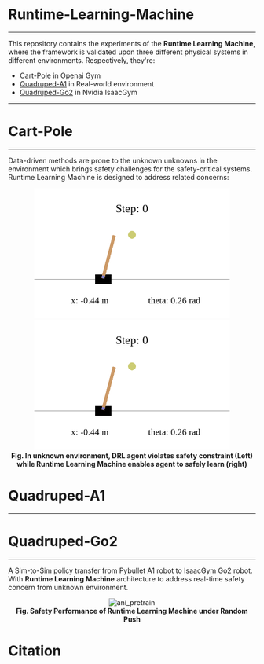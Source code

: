 # Runtime-Learning-Machine

---

This repository contains the experiments of the **Runtime Learning Machine**, where the framework is validated upon
three different
physical systems in different environments. Respectively, they're:

* [Cart-Pole](./cartpole/README.md) in Openai Gym
* [Quadruped-A1](./quadruped-a1/README.md) in Real-world environment
* [Quadruped-Go2](./quadruped-go2/) in Nvidia IsaacGym

---

# Cart-Pole

---

Data-driven methods are prone to the unknown unknowns in the environment which brings safety challenges for the
safety-critical systems. Runtime Learning Machine is designed to address related concerns:

<p align="center">
 <img src="./cartpole/docs/no-rlm.gif" height="265" alt="no-rlm"/>
 <img src="./cartpole/docs/rlm.gif" height="265" alt="rlm"/>
 <br><b>Fig. In unknown environment, DRL agent violates safety constraint (Left) while Runtime Learning Machine enables 
agent to safely learn (right)</b>
</p>

# Quadruped-A1

---

# Quadruped-Go2

---

A Sim-to-Sim policy transfer from Pybullet A1 robot to IsaacGym Go2 robot. With **Runtime Learning Machine**
architecture to address real-time safety concern from unknown environment.

<p align="center">
 <img src="./quadruped-go2/docs/rlm_go2_push.gif" height="400" alt="ani_pretrain"/> 
 <br><b>Fig. Safety Performance of Runtime Learning Machine under Random Push</b>
</p>

# Citation